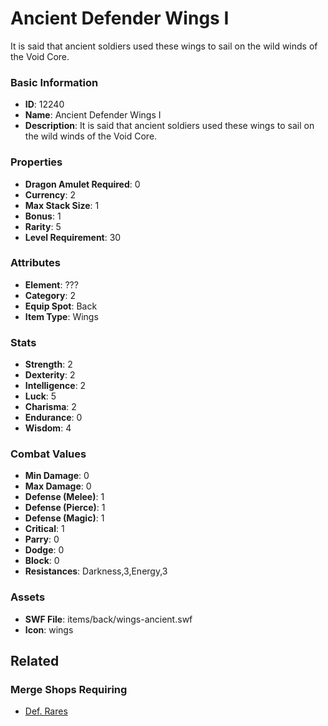 # Ancient Defender Wings I

It is said that ancient soldiers used these wings to sail on the wild winds of the Void Core.

### Basic Information

- **ID**: 12240
- **Name**: Ancient Defender Wings I
- **Description**: It is said that ancient soldiers used these wings to sail on the wild winds of the Void Core.

### Properties

- **Dragon Amulet Required**: 0
- **Currency**: 2
- **Max Stack Size**: 1
- **Bonus**: 1
- **Rarity**: 5
- **Level Requirement**: 30

### Attributes

- **Element**: ???
- **Category**: 2
- **Equip Spot**: Back
- **Item Type**: Wings

### Stats

- **Strength**: 2
- **Dexterity**: 2
- **Intelligence**: 2
- **Luck**: 5
- **Charisma**: 2
- **Endurance**: 0
- **Wisdom**: 4

### Combat Values

- **Min Damage**: 0
- **Max Damage**: 0
- **Defense (Melee)**: 1
- **Defense (Pierce)**: 1
- **Defense (Magic)**: 1
- **Critical**: 1
- **Parry**: 0
- **Dodge**: 0
- **Block**: 0
- **Resistances**: Darkness,3,Energy,3

### Assets

- **SWF File**: items/back/wings-ancient.swf
- **Icon**: wings

## Related

### Merge Shops Requiring

- [Def. Rares](../merge-shops/4-def-rares.md)


